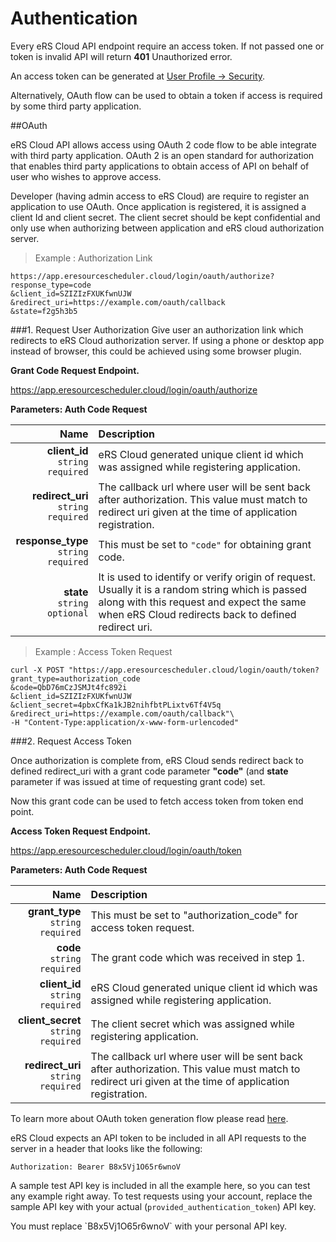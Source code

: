 # Authentication


Every eRS Cloud API endpoint require an access token. If not passed one or token is invalid API will return **401** <span class="error">Unauthorized</span> error.

An access token can be generated at [User Profile -> Security](https://app.eresourcescheduler.cloud/#/profile).

Alternatively, OAuth flow can be used to obtain a token if access is required by some third party application.

##OAuth


eRS Cloud API allows access using OAuth 2 code flow to be able integrate with third party application. OAuth 2 is an open standard for authorization that enables third party applications  to obtain access of API on behalf of user who wishes to approve access.

Developer (having admin access to eRS Cloud) are require to register an application to use OAuth. Once application is registered, it is assigned a client Id and client secret. The client secret should be kept confidential and only use when authorizing between application and eRS cloud authorization server.



> Example : Authorization Link 
 
```shell
https://app.eresourcescheduler.cloud/login/oauth/authorize?
response_type=code
&client_id=SZIZIzFXUKfwnUJW
&redirect_uri=https://example.com/oauth/callback
&state=f2g5h3b5
```

###1. Request User Authorization
Give user an authorization link which redirects to eRS Cloud authorization server. If using a phone or desktop app instead of browser, this could be achieved using some browser plugin.


**Grant Code Request Endpoint.**

https://app.eresourcescheduler.cloud/login/oauth/authorize


**Parameters: Auth Code Request** 

Name | Description
----------: | :-------
**client_id** <br>`string` <span class="required">`required`</span>   |  eRS Cloud generated unique client id which was assigned while registering application. 
**redirect_uri** <br>`string` <span class="required">`required`</span>  | The callback url where user will be sent back after authorization. This value must match to redirect uri given at the time of application registration.
**response_type** <br>`string` <span class="required">`required`</span>  | This must be set to `"code"` for obtaining grant code.
**state** <br>`string` `optional`  | It is used to identify or verify origin of request. Usually it is a random string which is passed along with this request and expect the same when eRS Cloud redirects back to defined redirect uri.  



> Example : Access Token Request
 
```shell
curl -X POST "https://app.eresourcescheduler.cloud/login/oauth/token?
grant_type=authorization_code
&code=QbD76mCzJSMJt4fc892i
&client_id=SZIZIzFXUKfwnUJW
&client_secret=4pbxCfKa1kJB2nihfbtPLixtv6Tf4V5q
&redirect_uri=https://example.com/oauth/callback"\
-H "Content-Type:application/x-www-form-urlencoded"
```

###2. Request Access Token

Once authorization is complete from, eRS Cloud sends redirect back to defined redirect_uri with a grant code parameter **"code"** (and **state** parameter if was issued at time of requesting grant code) set. 

Now this grant code can be used to fetch access token from token end point.


**Access Token Request Endpoint.**

https://app.eresourcescheduler.cloud/login/oauth/token


**Parameters: Auth Code Request** 

Name | Description
----------: | :-------
**grant_type** <br> `string` <span class="required">`required`</span>     |  This must be set to "authorization_code" for access token request. 
**code** <br> `string` <span class="required">`required`</span> | The grant code which was received in step 1.
**client_id** <br> `string` <span class="required">`required`</span>     |  eRS Cloud generated unique client id which was assigned while registering application.
**client_secret** <br> `string` <span class="required">`required`</span>  |  The client secret which was assigned while registering application.
**redirect_uri** <br> `string` <span class="required">`required`</span> | The callback url where user will be sent back after authorization. This value must match to redirect uri given at the time of application registration. 



To learn more about OAuth token generation flow please read [here](https://oauth.net/2/grant-types/authorization-code/).



eRS Cloud expects an API token to be included in all API requests to the server in a header that looks like the following:

`Authorization: Bearer B8x5Vj1O65r6wnoV`



A sample test API key is included in all the example here, so you can test any example right away. To test requests using your account, replace the sample API key with your actual (`provided_authentication_token`) API key.

<aside class="notice" id="noticeAside">
You must replace `B8x5Vj1O65r6wnoV` with your personal API key. 
</aside>


